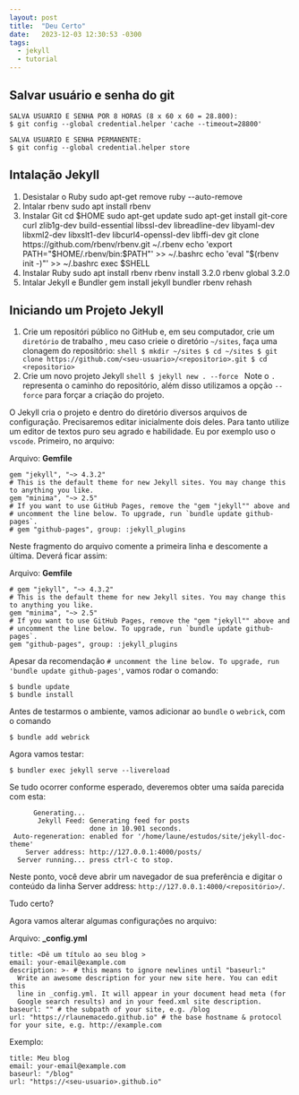 ```yaml
---
layout: post
title:  "Deu Certo"
date:   2023-12-03 12:30:53 -0300
tags:
  - jekyll
  - tutorial
---
```

## Salvar usuário e senha do git
```shell
SALVA USUARIO E SENHA POR 8 HORAS (8 x 60 x 60 = 28.800):
$ git config --global credential.helper 'cache --timeout=28800'

SALVA USUARIO E SENHA PERMANENTE:
$ git config --global credential.helper store
```

## Intalação Jekyll
1. Desistalar o Ruby
   sudo apt-get remove ruby --auto-remove
2. Intalar rbenv
   sudo apt install rbenv
3. Instalar Git
   cd $HOME
   sudo apt-get update
   sudo apt-get install git-core curl zlib1g-dev build-essential libssl-dev libreadline-dev libyaml-dev libxml2-dev libxslt1-dev libcurl4-openssl-dev libffi-dev
   git clone https://github.com/rbenv/rbenv.git ~/.rbenv
   echo 'export PATH="$HOME/.rbenv/bin:$PATH"' >> ~/.bashrc
   echo 'eval "$(rbenv init -)"' >> ~/.bashrc
   exec $SHELL
4. Instalar Ruby
   sudo apt install rbenv
   rbenv install 3.2.0
   rbenv global 3.2.0
5. Intalar Jekyll e Bundler
   gem install jekyll bundler
   rbenv rehash

## Iniciando um Projeto Jekyll
1. Crie um repositóri público no GitHub e, em seu computador, crie um `diretório` de trabalho , meu caso crieie o diretório `~/sites`, faça uma clonagem do repositório:
``shell
$ mkdir ~/sites
$ cd ~/sites
$ git clone https://github.com/<seu-usuario>/<repositorio>.git
$ cd <repositorio>
``
2. Crie um novo projeto Jekyll
``shell
$ jekyll new . --force
``
Note o `.` representa o caminho do repositório, além disso utilizamos a opção `--force` 
para forçar a criação do projeto.

O Jekyll cria o projeto e dentro do diretório diversos arquivos de configuração.
Precisaremos editar inicialmente dois deles. Para tanto utilize um editor de textos puro
seu agrado e habilidade. Eu por exemplo uso o `vscode`. Primeiro, no arquivo:

Arquivo: **Gemfile**
```
gem "jekyll", "~> 4.3.2"
# This is the default theme for new Jekyll sites. You may change this to anything you like.
gem "minima", "~> 2.5"
# If you want to use GitHub Pages, remove the "gem "jekyll"" above and
# uncomment the line below. To upgrade, run `bundle update github-pages`.
# gem "github-pages", group: :jekyll_plugins
```
Neste fragmento do arquivo comente a primeira linha e descomente a última. Deverá ficar assim:

Arquivo: **Gemfile**
```
# gem "jekyll", "~> 4.3.2"
# This is the default theme for new Jekyll sites. You may change this to anything you like.
gem "minima", "~> 2.5"
# If you want to use GitHub Pages, remove the "gem "jekyll"" above and
# uncomment the line below. To upgrade, run `bundle update github-pages`.
gem "github-pages", group: :jekyll_plugins
```
Apesar da recomendação `# uncomment the line below. To upgrade, run 'bundle update github-pages'`, vamos rodar o comando:
```shell
$ bundle update
$ bundle install
```
Antes de testarmos o ambiente, vamos adicionar ao `bundle` o `webrick`, com o comando
```shell
$ bundle add webrick
```
Agora vamos testar:
```shell
$ bundler exec jekyll serve --livereload
```
Se tudo ocorrer conforme esperado, deveremos obter uma saída parecida com esta:
```shell
      Generating... 
       Jekyll Feed: Generating feed for posts
                    done in 10.901 seconds.
 Auto-regeneration: enabled for '/home/laune/estudos/site/jekyll-doc-theme'
    Server address: http://127.0.0.1:4000/posts/
  Server running... press ctrl-c to stop.
  ```
Neste ponto, você deve abrir um navegador de sua preferência e digitar o conteúdo da linha
Server address: `http://127.0.0.1:4000/<repositório>/`.

Tudo certo?

Agora vamos alterar algumas configurações no arquivo:

Arquivo: **_config.yml**
```
title: <Dê um título ao seu blog >
email: your-email@example.com
description: >- # this means to ignore newlines until "baseurl:"
  Write an awesome description for your new site here. You can edit this
  line in _config.yml. It will appear in your document head meta (for
  Google search results) and in your feed.xml site description.
baseurl: "" # the subpath of your site, e.g. /blog
url: "https://rlaunemacedo.github.io" # the base hostname & protocol for your site, e.g. http://example.com
```
Exemplo:
```
title: Meu blog
email: your-email@example.com
baseurl: "/blog"
url: "https://<seu-usuario>.github.io"
```

